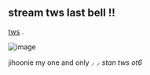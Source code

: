 ## stream tws last bell !!


[tws](https://lnk.to/tws_pledis) .





![image](https://github.com/user-attachments/assets/c6388ebc-8c90-4156-8bb2-c07b9dbd22ed)

jihoonie my one and only ⸝ ⸝ *stan tws ot6*
